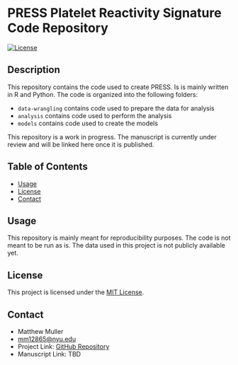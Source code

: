# PRESS Platelet Reactivity Signature Code Repository

[![License](https://img.shields.io/badge/license-MIT-blue.svg)](LICENSE)

## Description

This repository contains the code used to create PRESS. Is is mainly written in R and Python. The code is organized into the following folders:

* `data-wrangling` contains code used to prepare the data for analysis
* `analysis` contains code used to perform the analysis
* `models` contains code used to create the models

This repository is a work in progress. The manuscript is currently under review and will be linked here once it is published.

## Table of Contents

* [Usage](#usage)
* [License](#license)
* [Contact](#contact)

## Usage

This repository is mainly meant for reproducibility purposes. The code is not meant to be run as is. The data used in this project is not publicly available yet.

## License

This project is licensed under the [MIT License](LICENSE).

## Contact

* Matthew Muller
* <mm12865@nyu.edu>
* Project Link: [GitHub Repository](https://github.com/mattmuller0/press)
* Manuscript Link: TBD
